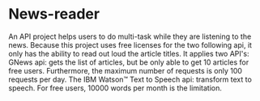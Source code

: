 # News-reader
An API project helps users to do multi-task while they are listening to the news. Because this project uses free licenses for the two following api, it only has the ability to read out loud the article titles. 
It applies two API's: 
GNews api: gets the list of articles, but be only able to get 10 articles for free users. Furthermore, the maximum number of requests is only 100 requests per day.
The IBM Watson™ Text to Speech api: transform text to speech. For free users, 10000 words per month is the limitation.


